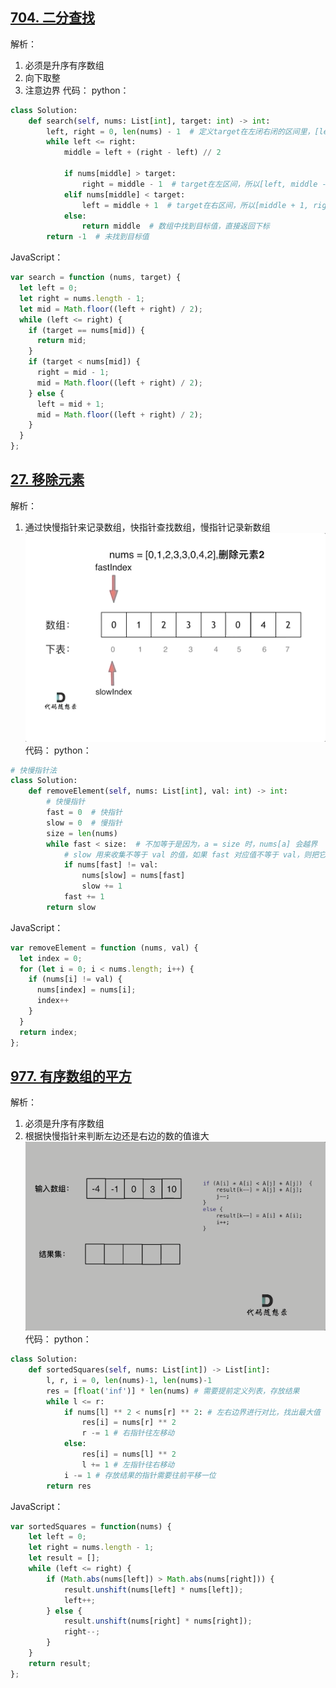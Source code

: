 ## [704. 二分查找](https://leetcode.cn/problems/binary-search/)
解析：
1. 必须是升序有序数组
2. 向下取整
3. 注意边界
代码：
python：
```python
class Solution:
    def search(self, nums: List[int], target: int) -> int:
        left, right = 0, len(nums) - 1  # 定义target在左闭右闭的区间里，[left, right]
        while left <= right:
            middle = left + (right - left) // 2
            
            if nums[middle] > target:
                right = middle - 1  # target在左区间，所以[left, middle - 1]
            elif nums[middle] < target:
                left = middle + 1  # target在右区间，所以[middle + 1, right]
            else:
                return middle  # 数组中找到目标值，直接返回下标
        return -1  # 未找到目标值  
```
JavaScript：
```javaScript
var search = function (nums, target) {
  let left = 0;
  let right = nums.length - 1;
  let mid = Math.floor((left + right) / 2);
  while (left <= right) {
    if (target == nums[mid]) {
      return mid;
    }
    if (target < nums[mid]) {
      right = mid - 1;
      mid = Math.floor((left + right) / 2);
    } else {
      left = mid + 1;
      mid = Math.floor((left + right) / 2);
    }
  }
};
```

## [27. 移除元素](https://leetcode.cn/problems/remove-element/)
解析：
1. 通过快慢指针来记录数组，快指针查找数组，慢指针记录新数组
![一张图片](./移除元素-双指针法.gif)
代码：
python：
```python
# 快慢指针法
class Solution:
    def removeElement(self, nums: List[int], val: int) -> int:
        # 快慢指针
        fast = 0  # 快指针
        slow = 0  # 慢指针
        size = len(nums)
        while fast < size:  # 不加等于是因为，a = size 时，nums[a] 会越界
            # slow 用来收集不等于 val 的值，如果 fast 对应值不等于 val，则把它与 slow 替换
            if nums[fast] != val:
                nums[slow] = nums[fast]
                slow += 1
            fast += 1
        return slow
```
JavaScript：
```javaScript
var removeElement = function (nums, val) {
  let index = 0;
  for (let i = 0; i < nums.length; i++) {
    if (nums[i] != val) {
      nums[index] = nums[i];
      index++
    }
  }
  return index;
};
```

## [977. 有序数组的平方](https://leetcode.cn/problems/squares-of-a-sorted-array/)
解析：
1. 必须是升序有序数组
2. 根据快慢指针来判断左边还是右边的数的值谁大
![一张图片](./有序数组的平方.gif)
代码：
python：
```python
class Solution:
    def sortedSquares(self, nums: List[int]) -> List[int]:
        l, r, i = 0, len(nums)-1, len(nums)-1
        res = [float('inf')] * len(nums) # 需要提前定义列表，存放结果
        while l <= r:
            if nums[l] ** 2 < nums[r] ** 2: # 左右边界进行对比，找出最大值
                res[i] = nums[r] ** 2
                r -= 1 # 右指针往左移动
            else:
                res[i] = nums[l] ** 2
                l += 1 # 左指针往右移动
            i -= 1 # 存放结果的指针需要往前平移一位
        return res
```
JavaScript：
```javaScript
var sortedSquares = function(nums) {
    let left = 0;
    let right = nums.length - 1;
    let result = [];
    while (left <= right) {
        if (Math.abs(nums[left]) > Math.abs(nums[right])) {
            result.unshift(nums[left] * nums[left]);
            left++;
        } else {
            result.unshift(nums[right] * nums[right]);
            right--;
        }
    }
    return result;
};
```

